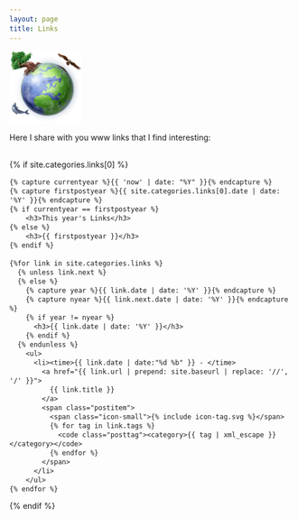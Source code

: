 ```yaml
---
layout: page
title: Links
---
```


[<img src="/links/assets/earth-icon.png">](http://www.iconka.com/)

Here I share with you www links that I find interesting:

<br>
<section>
  {% if site.categories.links[0] %}

    {% capture currentyear %}{{ 'now' | date: "%Y" }}{% endcapture %}
    {% capture firstpostyear %}{{ site.categories.links[0].date | date: '%Y' }}{% endcapture %}
    {% if currentyear == firstpostyear %}
        <h3>This year's Links</h3>
    {% else %}
        <h3>{{ firstpostyear }}</h3>
    {% endif %}

    {%for link in site.categories.links %}
      {% unless link.next %}
      {% else %}
        {% capture year %}{{ link.date | date: '%Y' }}{% endcapture %}
        {% capture nyear %}{{ link.next.date | date: '%Y' }}{% endcapture %}
        {% if year != nyear %}
          <h3>{{ link.date | date: '%Y' }}</h3>
        {% endif %}
      {% endunless %}
        <ul>
          <li><time>{{ link.date | date:"%d %b" }} - </time>
            <a href="{{ link.url | prepend: site.baseurl | replace: '//', '/' }}">
              {{ link.title }}
            </a>
            <span class="postitem">
              <span class="icon-small">{% include icon-tag.svg %}</span>
              {% for tag in link.tags %}
                <code class="posttag"><category>{{ tag | xml_escape }}</category></code>
              {% endfor %}
            </span>
          </li>
        </ul>
    {% endfor %}

  {% endif %}
</section>
